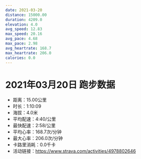 ```yaml
---
date: 2021-03-20
distance: 15000.00
duration: 4209.0
elevation: 4.0
avg_speed: 12.83
max_speed: 20.16
avg_pace: 4.68
max_pace: 2.98
avg_heartrate: 168.7
max_heartrate: 206.0
calories: 0.0
---
```


# 2021年03月20日 跑步数据

- 距离：15.00公里
- 时长：1:10:09
- 海拔：4.0米
- 平均配速：4:40/公里
- 最快配速：2:58/公里
- 平均心率：168.7次/分钟
- 最大心率：206.0次/分钟
- 卡路里消耗：0.0千卡
- 活动链接：https://www.strava.com/activities/4978802646
